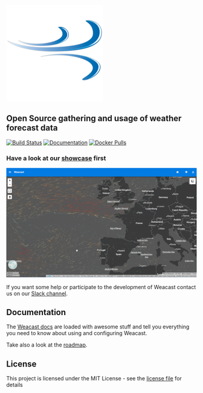 <img src="https://github.com/weacast/weacast-docs/blob/master/docs/assets/weacast-logo.png" width="256">

## Open Source gathering and usage of weather forecast data

[![Build Status](https://github.com/weacast/weacast-app/actions/workflows/main.yaml/badge.svg)](https://github.com/weacast/weacast-app/actions/workflows/main.yaml)
[![Documentation](https://img.shields.io/badge/documentation-available-brightgreen.svg)](https://weacast.github.io/weacast/)
[![Docker Pulls](https://img.shields.io/docker/pulls/weacast/weacast.svg)](https://hub.docker.com/r/weacast/weacast/)

### Have a look at our [showcase](https://weacast.github.io/weacast/about/showcase.html) first

[![Weacast videos](https://github.com/weacast/weacast/blob/master/docs/assets/weacast-wind.png)](https://weacast.github.io/weacast/about/showcase.html)

If you want some help or participate to the development of Weacast contact us on our [Slack channel](https://kalisio.slack.com/).

## Documentation

The [Weacast docs](https://weacast.github.io/weacast/) are loaded with awesome stuff and tell you everything you need to know about using and configuring Weacast.

Take also a look at the [roadmap](https://github.com/orgs/weacast/projects/2).

## License

This project is licensed under the MIT License - see the [license file](./LICENSE) for details
